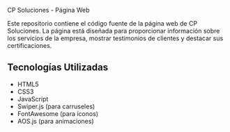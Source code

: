  CP Soluciones - Página Web

Este repositorio contiene el código fuente de la página web de CP Soluciones. La página está diseñada para proporcionar información sobre los servicios de la empresa, mostrar testimonios de clientes y destacar sus certificaciones.

## Tecnologías Utilizadas

- HTML5
- CSS3
- JavaScript
- Swiper.js (para carruseles)
- FontAwesome (para íconos)
- AOS.js (para animaciones)
